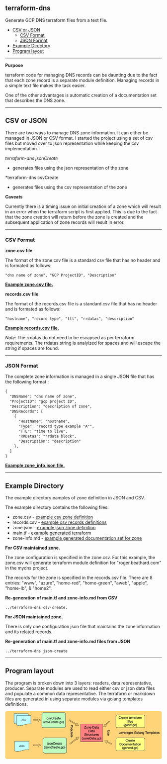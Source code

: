 ## terraform-dns
Generate GCP DNS terraform files from a text file.

- [CSV or JSON](#csv-or-json)
  * [CSV Format](#csv-format)
  * [JSON Format](#json-format)
- [Example Directory](#example-directory)
- [Program layout](#program-layout)

-----

**Purpose**

terraform code for managing DNS records can be daunting due to the fact that each zone record is a separate module definition. Managing records in a simple text file makes the task easier.

One of the other advantages is automatic creation of a documentation set that describes the DNS zone.

----

## CSV or JSON

There are two ways to manage DNS zone information. It can either be managed in JSON or CSV format. I started the project using a set of csv files but moved over to json representation while keeping the csv implementation.

*terraform-dns jsonCreate*
- generates files using the json representation of the zone

*terraform-dns csvCreate
- generates files using the csv representation of the zone

**Caveats**

Currently there is a timing issue on initial creation of a zone which will result in an error when the terraform script is first applied. This is due to the fact that the zone creation will return before the zone is created and the subsequent application of zone records will result in error.


-------

### CSV Format ###

**zone.csv file**

The format of the zone.csv file is a standard csv file that has no header and is formated as follows:

```
"dns name of zone", "GCP ProjectID", "Description" 
```

**[Example zone.csv file.](example/zone.csv)**

**records.csv file**

The format of the records.csv file is a standard csv file that has no header and is formated as follows:

```
"hostname", "record type", "ttl", "rrdatas", "description"
```

**[Example records.csv file.](example/records.csv)**


*Note:* The rrdatas do not need to be escapsed as per terraform requirements. The rrdatas string is analyized for spaces and will escape the string if spaces are found.

----

### JSON Format ###

The complete zone information is managed in a single JSON file that has the following format :

```
{
  "DNSName": "dns name of zone",
  "ProjectID": "gcp project ID",
  "Description": "description of zone",
  "DNSRecords": [
    {
      "HostName": "hostname",
      "Type": "record type example "A"",
      "TTL": "time to live",
      "RRDatas": "rrdata block",
      "Description": "description"
    },
  ]
}
```

**[Example zone_info.json file.](example/zone_info.json)**

-------


## Example Directory

The example directory eamples of zone definition in JSON and CSV.

The example directory contains the following files:
- zone.csv - [example csv zone definition](example/zone.csv)
- records.csv - [example csv records definitions](example/records.csv)
- zone.json - [example json zone definition](example/zone.json)
- main.tf - [example generated terraform](example/main.tf)
- zone-info.md - [example generated documentation set for zone](example/zone_info.md)


**For CSV  maintained zone.**

The zone configuration is specified in the zone.csv. For this example, the zone.csv will generate terraform module definition for "roger.beathard.com" in the mydns project.

The records for the zone is specified in the records.csv file. There are 8 entries: "www", "azure", "home-red", "home-green", "aweb", "apple", "home-lb", & "home2".

**Re-generation of main.tf and zone-info.md from CSV**
```
../terraform-dns csv-create.
```

**For JSON maintained zone.**

There is only one configuration json file that maintains the zone information and its related records. 

**Re-generation of main.tf and zone-info.md files from JSON**

```
../terraform-dns json-create
```

---
## Program layout

The program is broken down into 3 layers: readers, data representative, producer. Separate modules are used to read either csv or json data files and populate a common data representative. The terraform or markdown files are generated in using separate modules via golang templates definitions.

![Layers](doc/FunctionalDiagram.jpg)
